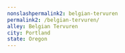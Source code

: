 ```yaml
---
﻿nonslashpermalink2: belgian-tervuren
permalink2: /belgian-tervuren/
alley: Belgian Tervuren
city: Portland
state: Oregon
---
```

